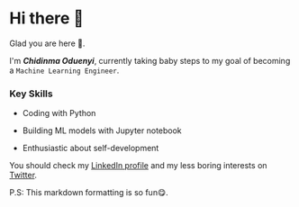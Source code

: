 # Hi there 👋

Glad you are here 🤗. 

I'm ***Chidinma Oduenyi***,  currently taking baby steps to my goal of becoming a `Machine Learning Engineer`.

### Key Skills

* Coding with Python

* Building ML models with Jupyter notebook

* Enthusiastic about self-development

You should check my [LinkedIn profile](https://www.linkedin.com/in/chidinmaoduenyi) and my less boring interests on [Twitter](https://twitter.com/Chisequ).



P.S: This markdown formatting is so fun😋.

<!--
**Chisequ/Chisequ** is a ✨ _special_ ✨ repository because its `README.md` (this file) appears on your GitHub profile.

Here are some ideas to get you started:

- 🔭 I’m currently working on ...
- 🌱 I’m currently learning ...
- 👯 I’m looking to collaborate on ...
- 🤔 I’m looking for help with ...
- 💬 Ask me about ...
- 📫 How to reach me: ...
- 😄 Pronouns: ...
- ⚡ Fun fact: ...
-->
